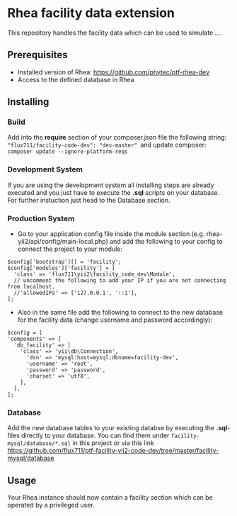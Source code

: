 # Rhea facility data extension

This repository handles the facility data which can be used to simulate ....

## Prerequisites

* Installed version of Rhea: https://github.com/phytec/ptf-rhea-dev
* Access to the defined database in Rhea

## Installing

### Build

Add into the **require** section of your composer.json file the following string: ```"flux711/facility-code-dev": "dev-master" ```and update composer: ```composer update --ignore-platform-reqs```

### Development System

If you are using the development system all installing steps are already executed and you just have to execute the **.sql** scripts on your database. For further instuction just head to the Database section.

### Production System

* Go to your application config file inside the module section (e.g. rhea-yii2/api/config/main-local.php) and add the following to your config to connect the project to your module:

```
$config['bootstrap'][] = 'facility';
$config['modules']['facility'] = [
  'class' => 'flux711\yii2\facility_code_dev\Module',
  // uncomment the following to add your IP if you are not connecting from localhost.
  //'allowedIPs' => ['127.0.0.1', '::1'],
];
```
* Also in the same file add the following to connect to the new database for the facility data (change username and password accordingly):

```
$config = [
'components' => [
  'db_facility' => [
    'class' => 'yii\db\Connection',
      'dsn' => 'mysql:host=mysql;dbname=facility-dev',
      'username' => 'root',
      'password' => 'password',
      'charset' => 'utf8',
    ],
  ],
];
```

### Database

Add the new database tables to your existing databse by executing the **.sql**-files directly to your database.  You can find them under ```facility-mysql/database/*.sql``` in this project or via this link https://github.com/flux711/ptf-facility-yii2-code-dev/tree/master/facility-mysql/database

## Usage

Your Rhea instance should now contain a facility section which can be operated by a privileged user.

